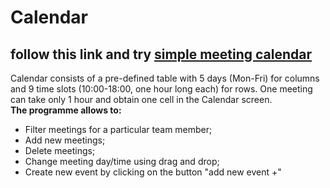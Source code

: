 # Сalendar 
## follow this link and try [simple meeting calendar](https://nataliakoshevaya.github.io/calendar/dist/calendar.html)

Calendar consists of a pre-defined table with 5 days (Mon-Fri) for columns and 9 time slots (10:00-18:00, one hour long each) for rows. One meeting can take only 1 hour and obtain one cell in the Calendar screen.  
**The programme allows to:**
 + Filter meetings for a particular team member;
 + Add new meetings;
 + Delete meetings;
 + Change meeting day/time using drag and drop;
 + Create new event by clicking on the button "add new event +" 
 
